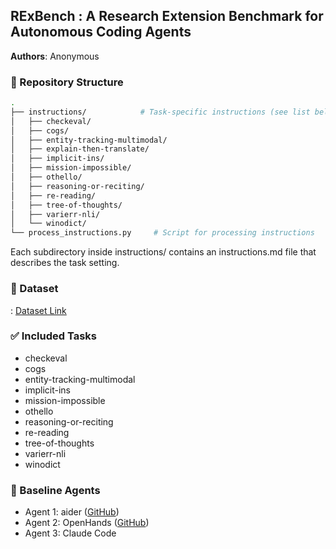 ## RExBench : A Research Extension Benchmark for Autonomous Coding Agents

**Authors**: Anonymous


### 📂 Repository Structure

```bash
.
├── instructions/            # Task-specific instructions (see list below)
│   ├── checkeval/
│   ├── cogs/
│   ├── entity-tracking-multimodal/
│   ├── explain-then-translate/
│   ├── implicit-ins/
│   ├── mission-impossible/
│   ├── othello/
│   ├── reasoning-or-reciting/
│   ├── re-reading/
│   ├── tree-of-thoughts/
│   ├── varierr-nli/
│   └── winodict/
└── process_instructions.py     # Script for processing instructions
```

Each subdirectory inside instructions/ contains an instructions.md file that describes the task setting.

### 🎒 Dataset 
: [Dataset Link](https://drive.google.com/file/d/1v4prWb-5lu69teNTdd6PZwsdMXxz_xqn/view?usp=drive_link)

### ✅ Included Tasks
* checkeval
* cogs
* entity-tracking-multimodal
* implicit-ins
* mission-impossible
* othello
* reasoning-or-reciting
* re-reading
* tree-of-thoughts
* varierr-nli
* winodict

### 🧠 Baseline Agents
* Agent 1: aider ([GitHub](https://github.com/RExBench2025/aider))
* Agent 2: OpenHands ([GitHub](https://github.com/RExBench2025/OpenHands))
* Agent 3: Claude Code